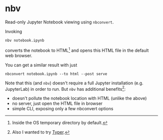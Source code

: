 # nbv

Read-only Jupyter Notebook viewing using `nbconvert`.

Invoking
```
nbv notebook.ipynb
```
converts the notebook to HTML[^1] and opens this HTML file in the default web browser.

You can get a similar result with just
```
nbconvert notebook.ipynb --to html --post serve
```
Note that this (and `nbv`) doesn't require a full Jupyter installation (e.g. JupyterLab) in order to run.
But `nbv` has additional benefits[^2]:
* doesn't pollute the notebook location with HTML (unlike the above)
* no server, just open the HTML file in browser
* simple CLI, exposing only a few nbconvert options


[^1]: Inside the OS temporary directory by default.
[^2]: Also I wanted to try [Typer](https://typer.tiangolo.com).
